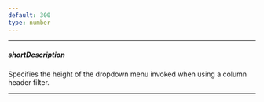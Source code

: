 ```yaml
---
default: 300
type: number
---
```

---
##### shortDescription
Specifies the height of the dropdown menu invoked when using a column header filter.

---
